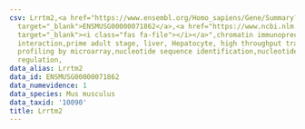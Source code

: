 ```yaml
---
csv: Lrrtm2,<a href="https://www.ensembl.org/Homo_sapiens/Gene/Summary?db=core;g=ENSMUSG00000071862"
  target="_blank">ENSMUSG00000071862</a>,<a href="https://www.ncbi.nlm.nih.gov/pubmed/23834426"
  target="_blank"><i class="fas fa-file"></i></a>",chromatin immunoprecipitation assay,direct
  interaction,prime adult stage, liver, Hepatocyte, high throughput transcription
  profiling by microarray,nucleotide sequence identification,nucleotide sequence identification,transcriptional
  regulation,
data_alias: Lrrtm2
data_id: ENSMUSG00000071862
data_numevidence: 1
data_species: Mus musculus
data_taxid: '10090'
title: Lrrtm2
---
```

